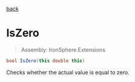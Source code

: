 ﻿

[back](/IronSphere.Extensions/types/DoubleExtension)

# IsZero

> Assembly: IronSphere.Extensions

```csharp
bool IsZero(this double this)
```

Checks whether the actual value is equal to zero.

 